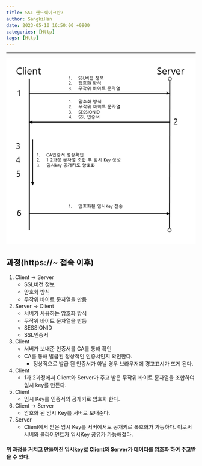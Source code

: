 ```yaml
---
title: SSL 핸드쉐이크란?
author: SangkiHan
date: 2023-05-10 16:50:00 +0900
categories: [Http]
tags: [Http]
---
```

------------

![HandShake](/assets/img/post/2023-05-02-ssl-handshake/handshake.png)

## 과정(https://~ 접속 이후)
1.  Client -> Server
    -   SSL버전 정보
    -   암호화 방식
    -   무작위 바이트 문자열을 만듬
2.  Server -> Client
    -   서버가 사용하는 암호화 방식
    -   무작위 바이트 문자열을 만듬
    -   SESSIONID
    -   SSL인증서
3.  Client
    -   서버가 보내준 인증서를 CA를 통해 확인
    -   CA를 통해 발급된 정상적인 인증서인지 확인한다.
        +   정상적으로 발급 된 인증서가 아닐 경우 브라우저에 경고표시가 뜨게 된다.
4.  Client
    -   1과 2과정에서 Client와 Server가 주고 받은 무작위 바이트 문자열을 조합하여 임시 key를 만든다.
5.  Client
    -   임시 Key를 인증서의 공개키로 암호화 한다.
6.  Client -> Server
    -   암호화 된 임시 Key를 서버로 보내준다.
7.  Server
    -   Client에서 받은 임시 Key를 서버에서도 공개키로 복호화가 가능하다. 이로써 서버와 클라이언트가 임시Key 공유가 가능해졌다.

#### 위 과정을 거치고 만들어진 임시key로 Client와 Server가 데이터를 암호화 하여 주고받을 수 있다.